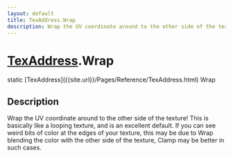 ```yaml
---
layout: default
title: TexAddress.Wrap
description: Wrap the UV coordinate around to the other side of the texture! This is basically like a looping texture, and is an excellent default. If you can see weird bits of color at the edges of your texture, this may be due to Wrap blending the color with the other side of the texture, Clamp may be better in such cases.
---
```

# [TexAddress]({{site.url}}/Pages/Reference/TexAddress.html).Wrap

<div class='signature' markdown='1'>
static [TexAddress]({{site.url}}/Pages/Reference/TexAddress.html) Wrap
</div>

## Description
Wrap the UV coordinate around to the other side of the
texture! This is basically like a looping texture, and is an
excellent default. If you can see weird bits of color at the edges
of your texture, this may be due to Wrap blending the color with
the other side of the texture, Clamp may be better in such cases.

